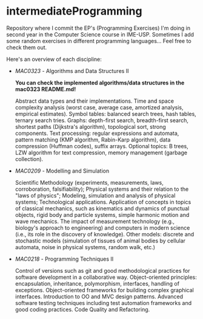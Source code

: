 # intermediateProgramming

Repository where I commit the EP's (Programming Exercises) I'm doing in second year in the Computer Science course in IME-USP. Sometimes I add some random exercises in different programming languages... Feel free to check them out.

Here's an overview of each discipline:

- *MAC0323* - Algorithms and Data Structures II

    **You can check the implemented algorithms/data structures in the mac0323 README.md!**
    
    Abstract data types and their implementations. Time and space complexity analysis (worst case, average case, amortized analysis, empirical estimates). Symbol tables: balanced search trees, hash tables, ternary search tries. Graphs: depth-first search, breadth-first search, shortest paths (Dijkstra's algorithm), topological sort, strong components. Text processing: regular expressions and automata, pattern matching (KMP algorithm, Rabin-Karp algorithm), data compression (Huffman codes), suffix arrays. Optional topics: B trees, LZW algorithm for text compression, memory management (garbage collection).

- *MAC0209* - Modelling and Simulation

    Scientific Methodology (experiments, measurements, laws, corroboration, falsifiability); Physical systems and their relation to the "laws of physics"; Modeling, simulation and analysis of physical systems; Technological applications. Application of concepts in topics of classical mechanics, such as kinematics and dynamics of punctual objects, rigid body and particle systems, simple harmonic motion and wave mechanics. The impact of measurement technology (e.g., biology's approach to engineering) and computers in modern science (i.e., its role in the discovery of knowledge). Other models: discrete and stochastic models (simulation of tissues of animal bodies by cellular automata, noise in physical systems, random walk, etc.)

- *MAC0218* - Programming Techniques II

    Control of versions such as git and good methodological practices for software development in a collaborative way. Object-oriented principles: encapsulation, inheritance, polymorphism, interfaces, handling of exceptions. Object-oriented frameworks for building complex graphical interfaces. Introduction to OO and MVC design patterns. Advanced software testing techniques including test automation frameworks and good coding practices. Code Quality and Refactoring.
